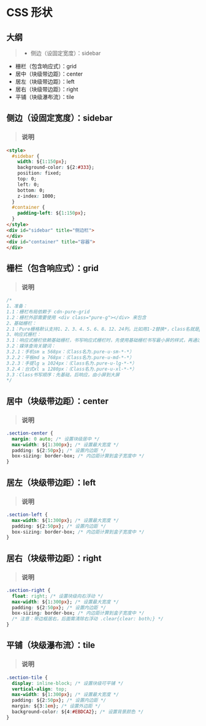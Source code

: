 # CSS 形状

## 大纲
> * 侧边（设固定宽度）：sidebar
* 栅栏（包含响应式）：grid
* 居中（块级带边距）：center
* 居左（块级带边距）：left
* 居右（块级带边距）：right
* 平铺（块级瀑布流）：tile

## 侧边（设固定宽度）：sidebar
> ### 说明
```html
<style>
  #sidebar {
    width: ${1:150px};
    background-color: ${2:#333};
    position: fixed;
    top: 0;
    left: 0;
    bottom: 0;
    z-index: 1000;
  }
  #container {
    padding-left: ${1:150px};
  }
</style>
<div id="sidebar" title="侧边栏">
</div>
<div id="container" title="容器">
</div>
```

## 栅栏（包含响应式）：grid
> ### 说明
```css
/*
1、准备：
1.1：栅栏布局依赖于 cdn-pure-grid
1.2：栅栏外部需要使用 <div class="pure-g"></div> 来包含
2、基础栅栏：
2.1：Pure栅格默认支持1、2、3、4、5、6、8、12、24列。比如用1-2替换*，class名就是pure-u-1-2，表示宽1/2，即50%。
3、响应式栅栏：
3.1：响应式栅栏依赖基础栅栏，书写响应式栅栏时，先使用基础栅栏书写最小屏的样式，再通过响应式标签去书写各种大屏下的样式。比如对应小屏幕的class是.pure-u-1，中屏幕.pure-u-md-1-2，大屏幕 .pure-u-lg-1-4。缩放浏览器可以看到效果
3.2：媒体查询关键词：
3.2.1：手机sm ≥ 568px：（Class名为.pure-u-sm-*-*）
3.2.2：平板md ≥ 768px：（Class名为.pure-u-md-*-*）
3.2.3：手提lg ≥ 1024px：（Class名为.pure-u-lg-*-*）
3.2.4：台式xl ≥ 1280px：（Class名为.pure-u-xl-*-*）
3.3：Class书写顺序：先基础，后响应，由小屏到大屏
*/
```

## 居中（块级带边距）：center
> ### 说明
```css
.section-center {
  margin: 0 auto; /* 设置块级居中 */
  max-width: ${1:300px}; /* 设置最大宽度 */
  padding: ${2:50px}; /* 设置内边距 */
  box-sizing: border-box; /* 内边距计算到盒子宽度中 */
}
```

## 居左（块级带边距）：left
> ### 说明
```css
.section-left {
  max-width: ${1:300px}; /* 设置最大宽度 */
  padding: ${2:50px}; /* 设置内边距 */
  box-sizing: border-box; /* 内边距计算到盒子宽度中 */
}
```

## 居右（块级带边距）：right
> ### 说明
```css
.section-right {
  float: right; /* 设置块级向右浮动 */
  max-width: ${1:300px}; /* 设置最大宽度 */
  padding: ${2:50px}; /* 设置内边距 */
  box-sizing: border-box; /* 内边距计算到盒子宽度中 */
  /* 注意：带边框居右，后面需清除右浮动 .clear{clear: both;} */
}
```

## 平铺（块级瀑布流）：tile
> ### 说明
```css
.section-tile {
  display: inline-block; /* 设置块级可平铺 */
  vertical-align: top;
  max-width: ${1:300px}; /* 设置最大宽度 */
  padding: ${2:50px}; /* 设置内边距 */
  margin: ${3:1em}; /* 设置外边距 */
  background-color: ${4:#EBDCA2}; /* 设置背景颜色 */
}
```
